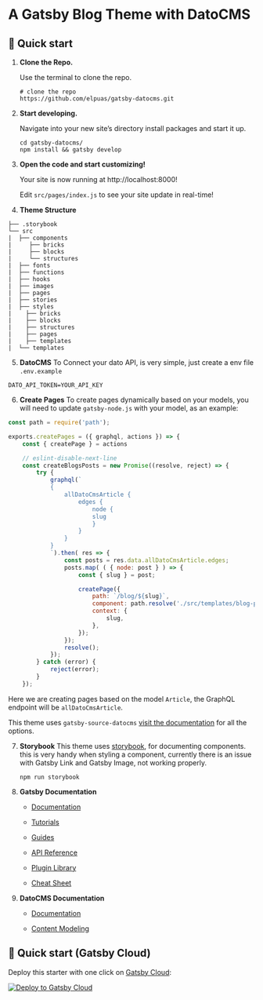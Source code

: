# A Gatsby Blog Theme with DatoCMS

## 🚀 Quick start

1.  **Clone the Repo.**

    Use the terminal to clone the repo.

    ```shell
    # clone the repo
    https://github.com/elpuas/gatsby-datocms.git
    ```

2.  **Start developing.**

    Navigate into your new site’s directory install packages and start it up.

    ```shell
    cd gatsby-datocms/
    npm install && gatsby develop
    ```

3.  **Open the code and start customizing!**

    Your site is now running at http://localhost:8000!

    Edit `src/pages/index.js` to see your site update in real-time!

4.  **Theme Structure**

```shell
├── .storybook
└── src
|  ├── components
|     ├── bricks
|     ├── blocks
|     └── structures
|  ├── fonts
|  ├── functions
|  ├── hooks
|  ├── images
|  ├── pages
|  ├── stories
|  ├── styles
|    ├── bricks
|    ├── blocks
|    ├── structures
|    ├── pages
|    ├── templates
|  └── templates
```

5.  **DatoCMS**
To Connect your dato API, is very simple, just create a env file `.env.example`

```shell
DATO_API_TOKEN=YOUR_API_KEY
```

6.  **Create Pages**
To create pages dynamically based on your models, you will need to update `gatsby-node.js` with your model, as an example:

```js
const path = require('path');

exports.createPages = ({ graphql, actions }) => {
    const { createPage } = actions

    // eslint-disable-next-line
    const createBlogsPosts = new Promise((resolve, reject) => {
        try {
            graphql(`
            {
                allDatoCmsArticle {
                    edges {
                        node {
                        slug
                        }
                    }
                }
            }
            `).then( res => {
                const posts = res.data.allDatoCmsArticle.edges;
                posts.map( ( { node: post } ) => {
                    const { slug } = post;

                    createPage({
                        path: `/blog/${slug}`,
                        component: path.resolve('./src/templates/blog-post.js'),
                        context: {
                            slug,
                        },
                    });
                });
                resolve();
            });
        } catch (error) {
            reject(error);
        }
    });
```
Here we are creating pages based on the model `Article`, the GraphQL endpoint will be `allDatoCmsArticle`.

This theme uses `gatsby-source-datocms` [visit the documentation](https://www.gatsbyjs.com/plugins/gatsby-source-datocms/) for all the options.

7.  **Storybook**
      This theme uses [storybook](https://storybook.js.org/), for documenting components. this is very handy when styling a component, currently there is an issue with Gatsby Link and Gatsby Image, not working properly.

      ```shell
      npm run storybook
      ```

8.  **Gatsby Documentation**

    - [Documentation](https://www.gatsbyjs.com/docs/?utm_source=starter&utm_medium=readme&utm_campaign=minimal-starter)

    - [Tutorials](https://www.gatsbyjs.com/tutorial/?utm_source=starter&utm_medium=readme&utm_campaign=minimal-starter)

    - [Guides](https://www.gatsbyjs.com/tutorial/?utm_source=starter&utm_medium=readme&utm_campaign=minimal-starter)

    - [API Reference](https://www.gatsbyjs.com/docs/api-reference/?utm_source=starter&utm_medium=readme&utm_campaign=minimal-starter)

    - [Plugin Library](https://www.gatsbyjs.com/plugins?utm_source=starter&utm_medium=readme&utm_campaign=minimal-starter)

    - [Cheat Sheet](https://www.gatsbyjs.com/docs/cheat-sheet/?utm_source=starter&utm_medium=readme&utm_campaign=minimal-starter)

9.  **DatoCMS Documentation**
    - [Documentation](https://www.datocms.com/docs)

    - [Content Modeling](https://www.datocms.com/docs/content-modelling)

## 🚀 Quick start (Gatsby Cloud)

Deploy this starter with one click on [Gatsby Cloud](https://www.gatsbyjs.com/cloud/):

[<img src="https://www.gatsbyjs.com/deploynow.svg" alt="Deploy to Gatsby Cloud">](https://www.gatsbyjs.com/dashboard/deploynow?url=https://github.com/gatsbyjs/gatsby-starter-minimal)
